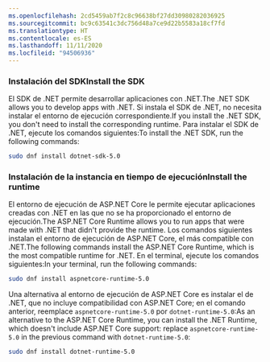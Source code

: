 ```yaml
---
ms.openlocfilehash: 2cd5459ab7f2c8c96638bf27dd30980282036925
ms.sourcegitcommit: bc9c63541c3dc756d48a7ce9d22b5583a18cf7fd
ms.translationtype: HT
ms.contentlocale: es-ES
ms.lasthandoff: 11/11/2020
ms.locfileid: "94506936"
---
```


### <a name="install-the-sdk"></a><span data-ttu-id="207e8-101">Instalación del SDK</span><span class="sxs-lookup"><span data-stu-id="207e8-101">Install the SDK</span></span>

<span data-ttu-id="207e8-102">El SDK de .NET permite desarrollar aplicaciones con .NET.</span><span class="sxs-lookup"><span data-stu-id="207e8-102">The .NET SDK allows you to develop apps with .NET.</span></span> <span data-ttu-id="207e8-103">Si instala el SDK de .NET, no necesita instalar el entorno de ejecución correspondiente.</span><span class="sxs-lookup"><span data-stu-id="207e8-103">If you install the .NET SDK, you don't need to install the corresponding runtime.</span></span> <span data-ttu-id="207e8-104">Para instalar el SDK de .NET, ejecute los comandos siguientes:</span><span class="sxs-lookup"><span data-stu-id="207e8-104">To install the .NET SDK, run the following commands:</span></span>

```bash
sudo dnf install dotnet-sdk-5.0
```

### <a name="install-the-runtime"></a><span data-ttu-id="207e8-105">Instalación de la instancia en tiempo de ejecución</span><span class="sxs-lookup"><span data-stu-id="207e8-105">Install the runtime</span></span>

<span data-ttu-id="207e8-106">El entorno de ejecución de ASP.NET Core le permite ejecutar aplicaciones creadas con .NET en las que no se ha proporcionado el entorno de ejecución.</span><span class="sxs-lookup"><span data-stu-id="207e8-106">The ASP.NET Core Runtime allows you to run apps that were made with .NET that didn't provide the runtime.</span></span> <span data-ttu-id="207e8-107">Los comandos siguientes instalan el entorno de ejecución de ASP.NET Core, el más compatible con .NET.</span><span class="sxs-lookup"><span data-stu-id="207e8-107">The following commands install the ASP.NET Core Runtime, which is the most compatible runtime for .NET.</span></span> <span data-ttu-id="207e8-108">En el terminal, ejecute los comandos siguientes:</span><span class="sxs-lookup"><span data-stu-id="207e8-108">In your terminal, run the following commands:</span></span>

```bash
sudo dnf install aspnetcore-runtime-5.0
```

<span data-ttu-id="207e8-109">Una alternativa al entorno de ejecución de ASP.NET Core es instalar el de .NET, que no incluye compatibilidad con ASP.NET Core; en el comando anterior, reemplace `aspnetcore-runtime-5.0` por `dotnet-runtime-5.0`:</span><span class="sxs-lookup"><span data-stu-id="207e8-109">As an alternative to the ASP.NET Core Runtime, you can install the .NET Runtime, which doesn't include ASP.NET Core support: replace `aspnetcore-runtime-5.0` in the previous command with `dotnet-runtime-5.0`:</span></span>

```bash
sudo dnf install dotnet-runtime-5.0
```
